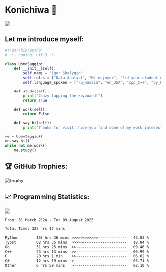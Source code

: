 # Konichiwa 👋
![](https://komarev.com/ghpvc/?username=IgorFandre&color=brightgreen)

## Let me introduce myself:
```py
#!/usr/bin/python
# -*- coding: utf-8 -*-

class UomoSaggio:
    def __init__(self):
        self.name = "Igor Shalygin"
        self.roles = ["Data Analyst", "ML enjoyer", "3rd year student of MIPT"]
        self.language_spoken = ["ru_Russia", "en_USA", "cpp_C++", "py_Python", "go_Golang"]

    def study(self):
        print("Crazy tapping the keyboard!")
        return True

    def work(self):
        return False

    def say_hi(self):
        print("Thanks for visit, hope you find some of my work interesting.")

me = UomoSaggio()
me.say_hi()
while not me.work()
    me.study()
```

## 🏆 GitHub Trophies:
![trophy](https://github-profile-trophy.vercel.app/?username=IgorFandre&title=MultiLanguage,Repositories,Commits,Experience,PullRequest,Reviews)

## 📈 Programming Statistics:

![](https://github-profile-summary-cards.vercel.app/api/cards/profile-details?username=IgorFandre&theme=solarized_dark)

<!--START_SECTION:waka-->

```txt
From: 31 March 2024 - To: 09 August 2025

Total Time: 325 hrs 17 mins

Python        155 hrs 36 mins >>>>>>>>>>>>-------------   46.83 %
Typst         62 hrs 35 mins  >>>>>--------------------   18.84 %
Go            31 hrs 25 mins  >>-----------------------   09.46 %
C++           23 hrs 13 mins  >>-----------------------   06.99 %
C             20 hrs 1 min    >>-----------------------   06.02 %
C#            12 hrs 19 mins  >------------------------   03.71 %
Other         6 hrs 59 mins   >------------------------   02.10 %
```

<!--END_SECTION:waka-->
